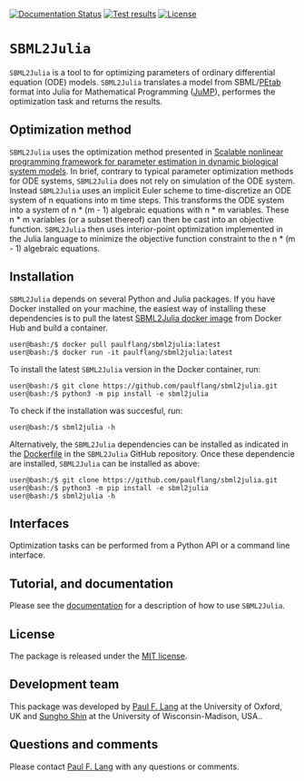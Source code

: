 [![Documentation Status](https://readthedocs.org/projects/sbml2julia/badge/?version=latest)](https://sbml2julia.readthedocs.io/en/latest/?badge=latest)
[![Test results](https://circleci.com/gh/paulflang/SBML2Julia.svg?style=shield)](https://app.circleci.com/pipelines/github/paulflang/SBML2Julia)
[![License](https://img.shields.io/github/license/paulflang/sbml2julia.svg)](LICENSE)

# `SBML2Julia`

`SBML2Julia` is a tool to for optimizing parameters of ordinary differential equation (ODE) models. `SBML2Julia` translates a model from SBML/[PEtab](https://petab.readthedocs.io/en/stable/) format into Julia for Mathematical Programming ([JuMP](https://jump.dev/JuMP.jl/stable/)), performes the optimization task and returns the results.

## Optimization method

`SBML2Julia` uses the optimization method presented in [Scalable nonlinear programming framework for parameter estimation in dynamic biological system models](https://journals.plos.org/ploscompbiol/article?id=10.1371/journal.pcbi.1006828). In brief, contrary to typical parameter optimization methods for ODE systems, `SBML2Julia` does not rely on simulation of the ODE system. Instead `SBML2Julia` uses an implicit Euler scheme to time-discretize an ODE system of n equations into m time steps. This transforms the ODE system into a system of n * (m - 1) algebraic equations with n * m variables. These n * m variables (or a subset thereof) can then be cast into an objective function. `SBML2Julia` then uses interior-point optimization implemented in the Julia language to minimize the objective function constraint to the n * (m - 1) algebraic equations.

## Installation

`SBML2Julia` depends on several Python and Julia packages. If you have Docker installed on your machine, the easiest way of installing these dependencies is to pull the latest [SBML2Julia docker image](https://hub.docker.com/repository/docker/paulflang/sbml2julia) from Docker Hub and build a container.
  ```
  user@bash:/$ docker pull paulflang/sbml2julia:latest
  user@bash:/$ docker run -it paulflang/sbml2julia:latest
  ```
To install the latest `SBML2Julia` version in the Docker container, run:
  ```
  user@bash:/$ git clone https://github.com/paulflang/sbml2julia.git
  user@bash:/$ python3 -m pip install -e sbml2julia
  ```
To check if the installation was succesful, run:
  ```
  user@bash:/$ sbml2julia -h
  ```

Alternatively, the `SBML2Julia` dependencies can be installed as indicated in the [Dockerfile](https://github.com/paulflang/sbml2julia/blob/master/Dockerfile) in the `SBML2Julia` GitHub repository. Once these dependencie are installed, `SBML2Julia` can be installed as above:
  ```
  user@bash:/$ git clone https://github.com/paulflang/sbml2julia.git
  user@bash:/$ python3 -m pip install -e sbml2julia
  user@bash:/$ sbml2julia -h
  ```

## Interfaces

Optimization tasks can be performed from a Python API or a command line interface.

## Tutorial, and documentation
Please see the [documentation](https://sbml2julia.readthedocs.io/en/latest/index.html) for a description of how to use `SBML2Julia`. 

## License
The package is released under the [MIT license](LICENSE).

## Development team
This package was developed by [Paul F. Lang](https://www.linkedin.com/in/paul-lang-7b54a81a3/) at the University of Oxford, UK and [Sungho Shin](https://www.sunghoshin.com/) at the University of Wisconsin-Madison, USA..


## Questions and comments
Please contact [Paul F. Lang](mailto:paul.lang@wolfson.ox.ac.uk) with any questions or comments.
